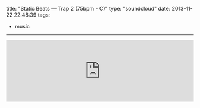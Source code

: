 title: "Static Beats — Trap 2 (75bpm - C)"
type: "soundcloud"
date: 2013-11-22 22:48:39
tags:
- music
---

<iframe width="100%" height="166" scrolling="no" frameborder="no" src="https://w.soundcloud.com/player/?url=https%3A//api.soundcloud.com/tracks/121324839&amp;color=ff5500&amp;auto_play=false&amp;hide_related=false&amp;show_comments=true&amp;show_user=true&amp;show_reposts=false"></iframe>
